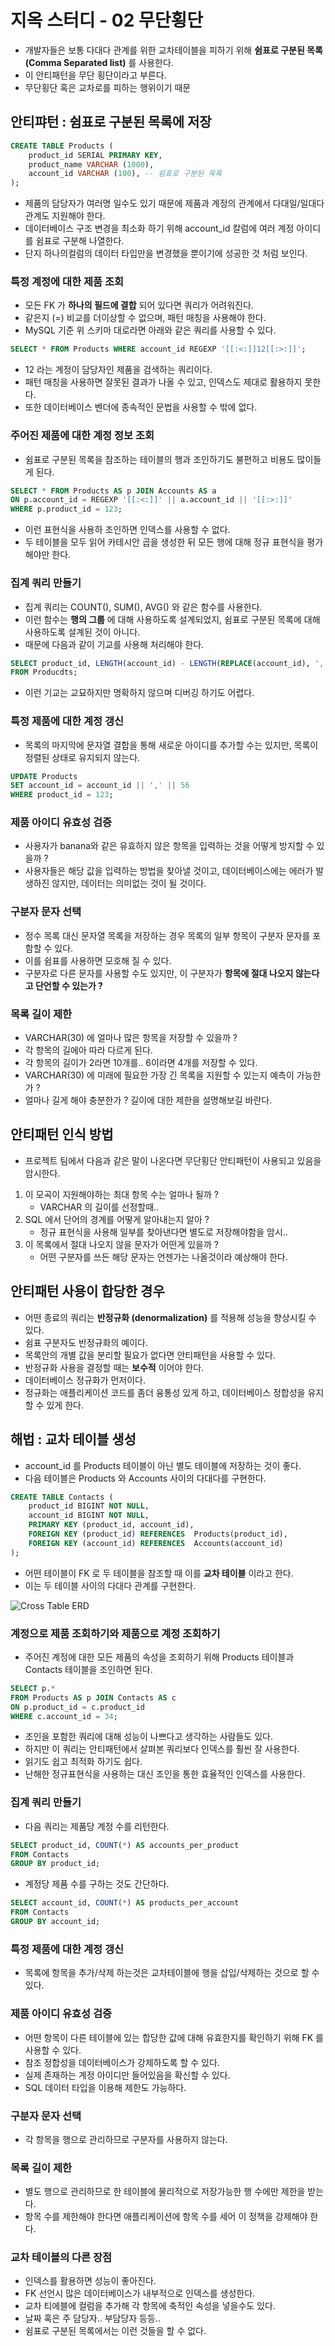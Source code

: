 # 지옥 스터디 - 02 무단횡단
- 개발자들은 보통 다대다 관계를 위한 교차테이블을 피하기 위해 **쉼표로 구분된 목록 (Comma Separated list)** 를 사용한다.
- 이 안티패턴을 무단 횡단이라고 부른다.
- 무단횡단 혹은 교차로를 피하는 행위이기 때문

## 안티퍄턴 : 쉼표로 구분된 목록에 저장

```sql
CREATE TABLE Products (
    product_id SERIAL PRIMARY KEY,
    product_name VARCHAR (1000),
    account_id VARCHAR (100), -- 쉼표로 구분된 목록
);
```
- 제품의 담당자가 여러명 일수도 있기 때문에 제품과 계정의 관계에서 다대일/일대다 관계도 지원해야 한다.
- 데이터베이스 구조 변경을 최소화 하기 위해 account_id 칼럼에 여러 계정 아이디를 쉼표로 구분해 나열한다.
- 단지 하나의컬럼의 데이터 타입만을 변경했을 뿐이기에 성공한 것 처럼 보인다.

### 특정 계정에 대한 제품 조회
- 모든 FK 가 **하나의 필드에 결합** 되어 있다면 쿼리가 어려워진다.
- 같은지 (=) 비교를 더이상할 수 없으며, 패턴 매칭을 사용해야 한다.
- MySQL 기준 위 스키마 대로라면 아래와 같은 쿼리를 사용할 수 있다.

```sql
SELECT * FROM Products WHERE account_id REGEXP '[[:<:]]12[[:>:]]';
```
- 12 라는 계정이 담당자인 제품을 검색하는 쿼리이다.
- 패턴 매칭을 사용하면 잘못된 결과가 나올 수 있고, 인덱스도 제대로 활용하지 못한다.
- 또한 데이터베이스 벤더에 종속적인 문법을 사용할 수 밖에 없다.

### 주어진 제품에 대한 계정 정보 조회
- 쉼표로 구분된 목록을 참조하는 테이블의 행과 조인하기도 불편하고 비용도 많이들게 된다.

```sql
SELECT * FROM Products AS p JOIN Accounts AS a 
ON p.account_id = REGEXP '[[:<:]]' || a.account_id || '[[:>:]]'
WHERE p.product_id = 123;
```
- 이런 표현식을 사용하 조인하면 인덱스를 사용할 수 없다.
- 두 테이블을 모두 읽어 카테시안 곱을 생성한 뒤 모든 행에 대해 정규 표현식을 평가해야만 한다.

### 집계 쿼리 만들기
- 집계 쿼리는 COUNT(), SUM(), AVG() 와 같은 함수를 사용한다.
- 이런 함수는 **행의 그룹** 에 대해 사용하도록 설계되었지, 쉼표로 구분된 목록에 대해 사용하도록 설계된 것이 아니다.
- 때문에 다음과 같이 기교를 사용해 처리해야 한다.

```sql
SELECT product_id, LENGTH(account_id) - LENGTH(REPLACE(account_id), ',', '') + 1 AS contacts_per_product
FROM Producdts;
```
- 이런 기교는 교묘하지만 명확하지 않으며 디버깅 하기도 어렵다.

### 특정 제품에 대한 계정 갱신
- 목록의 마지막에 문자열 결합을 통해 새로운 아이디를 추가할 수는 있지만, 목록이 정렬된 상태로 유지되지 않는다.

```sql
UPDATE Products
SET account_id = account_id || ',' || 56
WHERE product_id = 123;
```

### 제품 아이디 유효성 검증
- 사용자가 banana와 같은 유효하지 않은 항목을 입력하는 것을 어떻게 방지할 수 있을까 ?
- 사용자들은 해당 값을 입력하는 방법을 찾아낼 것이고, 데이터베이스에는 에러가 발생하진 않지만, 데이터는 의미없는 것이 될 것이다.

### 구분자 문자 선택
- 정수 목록 대신 문자열 목록을 저장하는 경우 목록의 일부 항목이 구분자 문자를 포함할 수 있다.
- 이를 쉼표를 사용하면 모호해 질 수 있다.
- 구분자로 다른 문자를 사용할 수도 있지만, 이 구분자가 **항목에 절대 나오지 않는다고 단언할 수 있는가 ?**

### 목록 길이 제한
- VARCHAR(30) 에 얼마나 많은 항목을 저장할 수 있을까 ?
- 각 항목의 길에아 따라 다르게 된다.
- 각 항목의 길이가 2라면 10개를.. 6이라면 4개를 저장할 수 있다.
- VARCHAR(30) 에 미래에 필요한 가장 긴 목록을 지원할 수 있는지 예측이 가능한가 ?
- 얼마나 길게 해야 충분한가 ? 길이에 대한 제한을 설명해보길 바란다.

## 안티패턴 인식 방법
- 프로젝트 팀에서 다음과 같은 말이 나온다면 무단횡단 안티패턴이 사용되고 있음을 암시한다.
1. 이 모곡이 지원해야하는 최대 항목 수는 얼마나 될까 ?
   - VARCHAR 의 길이를 선정할때..
2. SQL 에서 단어의 경계를 어떻게 알아내는지 알아 ?
   - 정규 표현식을 사용해 일부를 찾아낸다면 별도로 저장해야함을 암시..
3. 이 목록에서 절대 나오지 않을 문자가 어떤게 있을까 ?
   - 어떤 구분자를 쓰든 해당 문자는 언젠가는 나올것이라 예상해야 한다.

## 안티패턴 사용이 합당한 경우
- 어떤 종료의 쿼리는 **반정규화 (denormalization)** 를 적용해 성능을 향상시킬 수 있다.
- 쉼표 구분자도 반정규화의 예이다.
- 목록안의 개별 값을 분리할 필요가 없다면 안티패턴을 사용할 수 있다.
- 반정규화 사용을 결정할 때는 **보수적** 이어야 한다.
- 데이터베이스 정규화가 먼저이다.
- 정규화는 애플리케이션 코드를 좀더 융통성 있게 하고, 데이터베이스 정합성을 유지할 수 있게 한다.

## 해법 : 교차 테이블 생성
- account_id 를 Products 테이블이 아닌 별도 테이블에 저장하는 것이 좋다.
- 다음 테이블은 Products 와 Accounts 사이의 다대다를 구현한다.

```sql
CREATE TABLE Contacts (
    product_id BIGINT NOT NULL,
    account_id BIGINT NOT NULL,
    PRIMARY KEY (product_id, account_id),
    FOREIGN KEY (product_id) REFERENCES  Products(product_id),
    FOREIGN KEY (account_id) REFERENCES  Accounts(account_id)
);
```
- 어떤 테이블이 FK 로 두 테이블을 참조할 때 이를  **교차 테이블** 이라고 한다.
- 이는 두 테이블 사이의 다대다 관계를 구현한다.

![Cross Table ERD](./images/sql_antipatterns_cross_table_erd.png)

### 계정으로 제품 조회하기와 제품으로 계정 조회하기
- 주어진 계정에 대한 모든 제품의 속성을 조회하기 위해 Products 테이블과 Contacts 테이블을 조인하면 된다.

```sql
SELECT p.*
FROM Products AS p JOIN Contacts AS c
ON p.product_id = c.product_id
WHERE c.account_id = 34;
```
- 조인을 포함한 쿼리에 대해 성능이 나쁘다고 생각하는 사람들도 있다.
- 하지만 이 쿼리는 안티패턴에서 살펴본 쿼리보다 인덱스를 훨씬 잘 사용한다.
- 읽기도 쉽고 최적화 하기도 쉽다.
- 난해한 정규표현식을 사용하는 대신 조인을 통한 효율적인 인덱스를 사용한다.

### 집계 쿼리 만들기
- 다음 쿼리는 제품당 계정 수를 리턴한다.

```sql
SELECT product_id, COUNT(*) AS accounts_per_product
FROM Contacts
GROUP BY product_id;
```
- 계정당 제품 수를 구하는 것도 간단하다.

```sql
SELECT account_id, COUNT(*) AS products_per_account
FROM Contacts
GROUP BY account_id;
```

### 특정 제품에 대한 계정 갱신
- 목록에 항목을 추가/삭제 하는것은 교차테이블에 행을 삽입/삭제하는 것으로 할 수 있다.

### 제품 아이디 유효성 검증
- 어떤 항목이 다른 테이블에 있는 합당한 값에 대해 유효한지를 확인하기 위해 FK 를 사용할 수 있다.
- 참조 정합성을 데이터베이스가 강제하도록 할 수 있다.
- 실제 존재하는 계정 아이디만 들어있음을 확신할 수 있다.
- SQL 데이터 타입을 이용해 제한도 가능하다.

### 구분자 문자 선택
- 각 항목을 행으로 관리하므로 구분자를 사용하지 않는다.

### 목록 길이 제한
- 별도 행으로 관리하므로 한 테이블에 물리적으로 저장가능한 행 수에만 제한을 받는다.
- 항목 수를 제한해야 한다면 애플리케이션에 항목 수를 세어 이 정책을 강제해야 한다.

### 교차 테이블의 다른 장점
- 인덱스를 활용하면 성능이 좋아진다.
- FK 선언시 많은 데이터베이스가 내부적으로 인덱스를 생성한다.
- 교차 티에블에 컬럼을 추가해 각 항목에 축적인 속성을 넣을수도 있다.
- 날짜 혹은 주 담당자.. 부담당자 등등..
- 쉼표로 구분된 목록에서는 이런 것들을 할 수 없다.